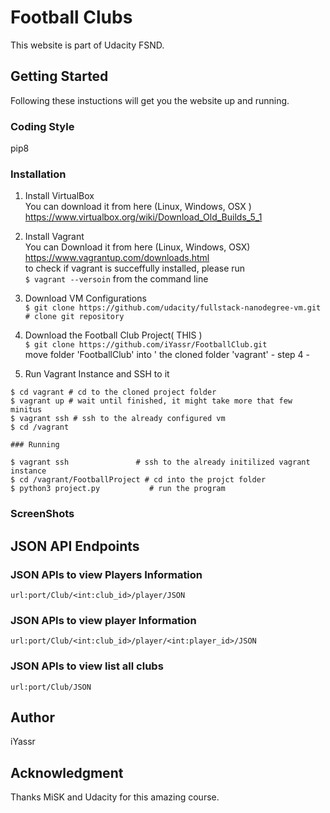 # Football Clubs

This website is part of Udacity FSND. 

## Getting Started

Following these instuctions will get you the website up and running. 

### Coding Style

pip8

### Installation
1.  Install VirtualBox  
You can download it from here (Linux, Windows, OSX ) https://www.virtualbox.org/wiki/Download_Old_Builds_5_1  
2. Install Vagrant  
You can Download it from here (Linux, Windows, OSX)  
https://www.vagrantup.com/downloads.html  
to check if vagrant is succeffully installed, please run  
`$ vagrant --versoin` from the command line  
3.  Download VM Configurations    
`$ git clone https://github.com/udacity/fullstack-nanodegree-vm.git  # clone git repository  
`  
4.  Download the Football Club Project( THIS )   
`$ git clone https://github.com/iYassr/FootballClub.git`  
move folder 'FootballClub' into ' the cloned folder 'vagrant' - step 4 -   

6. Run Vagrant Instance and SSH to it  
```
$ cd vagrant # cd to the cloned project folder  
$ vagrant up # wait until finished, it might take more that few minitus  
$ vagrant ssh # ssh to the already configured vm  
$ cd /vagrant  
```
    ### Running 
```
$ vagrant ssh               # ssh to the already initilized vagrant instance
$ cd /vagrant/FootballProject # cd into the projct folder
$ python3 project.py           # run the program
```


### ScreenShots


## JSON API Endpoints 

### JSON APIs to view Players Information
`url:port/Club/<int:club_id>/player/JSON`

### JSON APIs to view player Information
`url:port/Club/<int:club_id>/player/<int:player_id>/JSON`

### JSON APIs to view list all clubs
`url:port/Club/JSON`

## Author

iYassr

## Acknowledgment

Thanks MiSK and Udacity for this amazing course.

